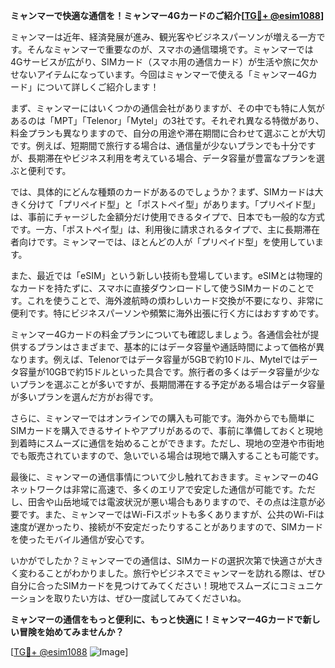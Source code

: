 **ミャンマーで快適な通信を！ミャンマー4Gカードのご紹介[[TG💪+ @esim1088](https://t.me/s/esim1088)]**

ミャンマーは近年、経済発展が進み、観光客やビジネスパーソンが増える一方です。そんなミャンマーで重要なのが、スマホの通信環境です。ミャンマーでは4Gサービスが広がり、SIMカード（スマホ用の通信カード）が生活や旅に欠かせないアイテムになっています。今回はミャンマーで使える「ミャンマー4Gカード」について詳しくご紹介します！

まず、ミャンマーにはいくつかの通信会社がありますが、その中でも特に人気があるのは「MPT」「Telenor」「Mytel」の3社です。それぞれ異なる特徴があり、料金プランも異なりますので、自分の用途や滞在期間に合わせて選ぶことが大切です。例えば、短期間で旅行する場合は、通信量が少ないプランでも十分ですが、長期滞在やビジネス利用を考えている場合、データ容量が豊富なプランを選ぶと便利です。

では、具体的にどんな種類のカードがあるのでしょうか？まず、SIMカードは大きく分けて「プリペイド型」と「ポストペイ型」があります。「プリペイド型」は、事前にチャージした金額分だけ使用できるタイプで、日本でも一般的な方式です。一方、「ポストペイ型」は、利用後に請求されるタイプで、主に長期滞在者向けです。ミャンマーでは、ほとんどの人が「プリペイド型」を使用しています。

また、最近では「eSIM」という新しい技術も登場しています。eSIMとは物理的なカードを持たずに、スマホに直接ダウンロードして使うSIMカードのことです。これを使うことで、海外渡航時の煩わしいカード交換が不要になり、非常に便利です。特にビジネスパーソンや頻繁に海外出張に行く方にはおすすめです。

ミャンマー4Gカードの料金プランについても確認しましょう。各通信会社が提供するプランはさまざまで、基本的にはデータ容量や通話時間によって価格が異なります。例えば、Telenorではデータ容量が5GBで約10ドル、Mytelではデータ容量が10GBで約15ドルといった具合です。旅行者の多くはデータ容量が少ないプランを選ぶことが多いですが、長期間滞在する予定がある場合はデータ容量が多いプランを選んだ方がお得です。

さらに、ミャンマーではオンラインでの購入も可能です。海外からでも簡単にSIMカードを購入できるサイトやアプリがあるので、事前に準備しておくと現地到着時にスムーズに通信を始めることができます。ただし、現地の空港や市街地でも販売されていますので、急いでいる場合は現地で購入することも可能です。

最後に、ミャンマーの通信事情について少し触れておきます。ミャンマーの4Gネットワークは非常に高速で、多くのエリアで安定した通信が可能です。ただし、田舎や山岳地域では電波状況が悪い場合もありますので、その点は注意が必要です。また、ミャンマーではWi-Fiスポットも多くありますが、公共のWi-Fiは速度が遅かったり、接続が不安定だったりすることがありますので、SIMカードを使ったモバイル通信が安心です。

いかがでしたか？ミャンマーでの通信は、SIMカードの選択次第で快適さが大きく変わることがわかりました。旅行やビジネスでミャンマーを訪れる際は、ぜひ自分に合ったSIMカードを見つけてみてください！現地でスムーズにコミュニケーションを取りたい方は、ぜひ一度試してみてくださいね。

**ミャンマーの通信をもっと便利に、もっと快適に！ミャンマー4Gカードで新しい冒険を始めてみませんか？**

[[TG💪+ @esim1088](https://t.me/s/esim1088) ![Image](https://i.postimg.cc/Y0z9fWf4/image.png)]